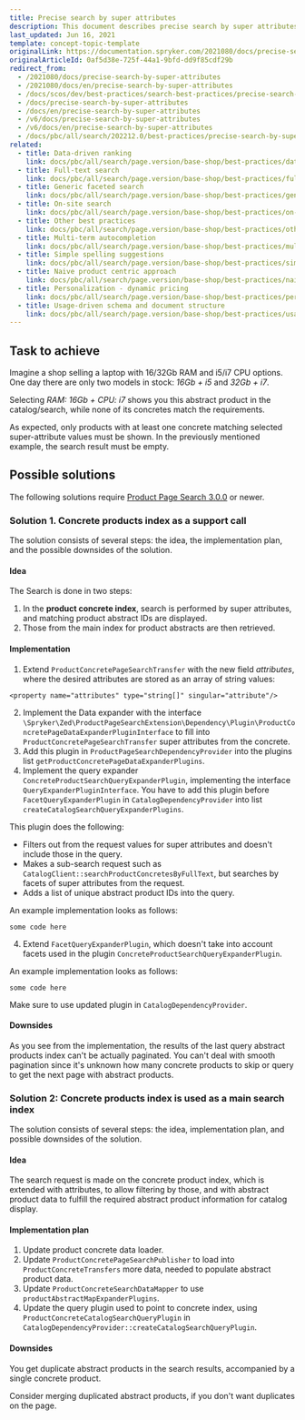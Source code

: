 ```yaml
---
title: Precise search by super attributes
description: This document describes precise search by super attributes
last_updated: Jun 16, 2021
template: concept-topic-template
originalLink: https://documentation.spryker.com/2021080/docs/precise-search-by-super-attributes
originalArticleId: 0af5d38e-725f-44a1-9bfd-dd9f85cdf29b
redirect_from:
  - /2021080/docs/precise-search-by-super-attributes
  - /2021080/docs/en/precise-search-by-super-attributes
  - /docs/scos/dev/best-practices/search-best-practices/precise-search-by-super-attributes.html
  - /docs/precise-search-by-super-attributes
  - /docs/en/precise-search-by-super-attributes
  - /v6/docs/precise-search-by-super-attributes
  - /v6/docs/en/precise-search-by-super-attributes
  - /docs/pbc/all/search/202212.0/best-practices/precise-search-by-super-attributes.html
related:
  - title: Data-driven ranking
    link: docs/pbc/all/search/page.version/base-shop/best-practices/data-driven-ranking.html
  - title: Full-text search
    link: docs/pbc/all/search/page.version/base-shop/best-practices/full-text-search.html
  - title: Generic faceted search
    link: docs/pbc/all/search/page.version/base-shop/best-practices/generic-faceted-search.html
  - title: On-site search
    link: docs/pbc/all/search/page.version/base-shop/best-practices/on-site-search.html
  - title: Other best practices
    link: docs/pbc/all/search/page.version/base-shop/best-practices/other-best-practices.html
  - title: Multi-term autocompletion
    link: docs/pbc/all/search/page.version/base-shop/best-practices/multi-term-auto-completion.html
  - title: Simple spelling suggestions
    link: docs/pbc/all/search/page.version/base-shop/best-practices/simple-spelling-suggestions.html
  - title: Naive product centric approach
    link: docs/pbc/all/search/page.version/base-shop/best-practices/naive-product-centric-approach.html
  - title: Personalization - dynamic pricing
    link: docs/pbc/all/search/page.version/base-shop/best-practices/personalization-dynamic-pricing.html
  - title: Usage-driven schema and document structure
    link: docs/pbc/all/search/page.version/base-shop/best-practices/usage-driven-schema-and-document-structure.html
---
```


## Task to achieve

Imagine a shop selling a laptop with 16/32Gb RAM and i5/i7 CPU options. One day there are only two models in stock: *16Gb + i5* and *32Gb + i7*.

Selecting *RAM: 16Gb + CPU: i7* shows you this abstract product in the catalog/search, while none of its concretes match the requirements.

As expected,  only products with at least one concrete matching selected super-attribute values must be shown. In the previously mentioned example, the search result must be empty.

## Possible solutions

The following solutions require [Product Page Search 3.0.0](https://github.com/spryker/product-page-search/releases/tag/3.0.0) or newer.

### Solution 1. Concrete products index as a support call
The solution consists of several steps: the idea, the implementation plan, and the possible downsides of the solution. 

#### Idea

The Search is done in two steps:
1. In the **product concrete index**, search is performed by super attributes, and matching product abstract IDs are displayed.
2. Those from the main index for product abstracts are then retrieved.

#### Implementation

1. Extend `ProductConcretePageSearchTransfer` with the new field *attributes*, where the desired attributes are stored as an array of string values:

```
<property name="attributes" type="string[]" singular="attribute"/>
```

2. Implement the Data expander with the interface `\Spryker\Zed\ProductPageSearchExtension\Dependency\Plugin\ProductConcretePageDataExpanderPluginInterface` to fill into `ProductConcretePageSearchTransfer` super attributes from the concrete. 
3. Add this plugin in `ProductPageSearchDependencyProvider` into the plugins list `getProductConcretePageDataExpanderPlugins`.
3. Implement the query expander `ConcreteProductSearchQueryExpanderPlugin`, implementing the interface `QueryExpanderPluginInterface`. You have to add this plugin before `FacetQueryExpanderPlugin` in `CatalogDependencyProvider` into list `createCatalogSearchQueryExpanderPlugins`.

This plugin does the following:
- Filters out from the request values for super attributes and doesn't include those in the query.
- Makes a sub-search request such as  `CatalogClient::searchProductConcretesByFullText`, but searches by facets of super attributes from the request.
- Adds a list of unique abstract product IDs into the query.

An example implementation looks as follows:

```
some code here
```

4. Extend `FacetQueryExpanderPlugin`, which doesn't take into account facets used in the plugin `ConcreteProductSearchQueryExpanderPlugin`.

An example implementation looks as follows:

```
some code here
```

Make sure to use updated plugin in `CatalogDependencyProvider`.

#### Downsides

As you see from the implementation, the results of the last query abstract products index can't be actually paginated. You can't deal with smooth pagination since it's unknown how many concrete products to skip or query to get the next page with abstract products.


### Solution 2: Concrete products index is used as a main search index

The solution consists of several steps: the idea, implementation plan, and possible downsides of the solution. 

#### Idea

The search request is made on the concrete product index, which is extended with attributes, to allow filtering by those, and with abstract product data to fulfill the required abstract product information for catalog display.

#### Implementation plan

1. Update product concrete data loader.
2. Update `ProductConcretePageSearchPublisher` to load into `ProductConcreteTransfers` more data, needed to populate abstract product data.
3. Update `ProductConcreteSearchDataMapper` to use `productAbstractMapExpanderPlugins`.
4. Update the query plugin used to point to concrete index, using `ProductConcreteCatalogSearchQueryPlugin` in `CatalogDependencyProvider::createCatalogSearchQueryPlugin`.

#### Downsides

You get duplicate abstract products in the search results, accompanied by a single concrete product.

Consider merging duplicated abstract products, if you don't want duplicates on the page.
